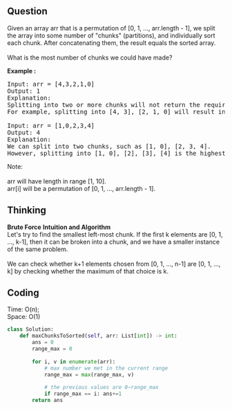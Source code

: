 ## Question
Given an array arr that is a permutation of [0, 1, ..., arr.length - 1], we split the array into some number of "chunks" (partitions), and individually sort each chunk.  After concatenating them, the result equals the sorted array.<br>
<br>
What is the most number of chunks we could have made? </br>

**Example :**   
<pre>
Input: arr = [4,3,2,1,0]
Output: 1
Explanation:
Splitting into two or more chunks will not return the required result.
For example, splitting into [4, 3], [2, 1, 0] will result in [3, 4, 0, 1, 2], which isn't sorted.

Input: arr = [1,0,2,3,4]
Output: 4
Explanation:
We can split into two chunks, such as [1, 0], [2, 3, 4].
However, splitting into [1, 0], [2], [3], [4] is the highest number of chunks possible.
</pre>

Note:<br>
<br>
arr will have length in range [1, 10].<br>
arr[i] will be a permutation of [0, 1, ..., arr.length - 1].

## Thinking
**Brute Force**
**Intuition and Algorithm**
<br>
Let's try to find the smallest left-most chunk. If the first k elements are [0, 1, ..., k-1], then it can be broken into a chunk, and we have a smaller instance of the same problem.<br>
<br>
We can check whether k+1 elements chosen from [0, 1, ..., n-1] are [0, 1, ..., k] by checking whether the maximum of that choice is k.<br>

## Coding
Time: O(n); </br>
Space: O(1)
```python
class Solution:
    def maxChunksToSorted(self, arr: List[int]) -> int:
        ans = 0
        range_max = 0
        
        for i, v in enumerate(arr):
            # max number we met in the current range
            range_max = max(range_max, v)
            
            # the previous values are 0~range_max
            if range_max == i: ans+=1
        return ans
            
```

